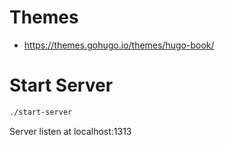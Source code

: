 # Themes
- https://themes.gohugo.io/themes/hugo-book/

# Start Server
```sh
./start-server
```
Server listen at localhost:1313




